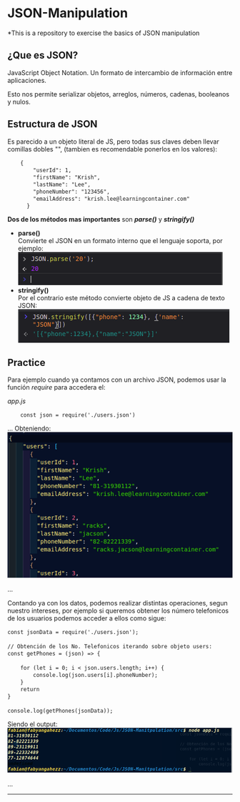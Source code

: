 # JSON-Manipulation
*This is a repository to exercise the basics of JSON manipulation

## ¿Que es JSON?
JavaScript Object Notation. Un formato de intercambio de información entre aplicaciones.

Esto nos permite serializar objetos, arreglos, números, cadenas, booleanos y nulos.

## Estructura de JSON
Es parecido a un objeto literal de JS, pero todas sus claves deben llevar comillas dobles "", (tambien es recomendable ponerlos en los valores):
```
    {
        "userId": 1,
        "firstName": "Krish",
        "lastName": "Lee",
        "phoneNumber": "123456",
        "emailAddress": "krish.lee@learningcontainer.com"
      }
```

**Dos de los métodos mas importantes** son ***parse()*** y ***stringify()***
* **parse()**
    <br>Convierte el JSON en un formato interno que el lenguaje soporta, por ejemplo:
    ![](./images/parseo.png)
* **stringify()**
<br>Por el contrario este método convierte objeto de JS a cadena de texto JSON:
![](./images/stringify.png)



## Practice
Para ejemplo cuando ya contamos con un archivo JSON, podemos usar la función *require* para accedera el:

*app.js*
```
    const json = require('./users.json')
```
... 
Obteniendo:
<kbd>![](./images/json.png)<kbd>

...

Contando ya con los datos, podemos realizar distintas operaciones, segun nuestro intereses, por ejemplo si queremos obtener los número telefonicos de los usuarios podemos acceder a ellos como sigue:
```
const jsonData = require('./users.json');

// Obtención de los No. Telefonicos iterando sobre objeto users:
const getPhones = (json) => {

    for (let i = 0; i < json.users.length; i++) {
        console.log(json.users[i].phoneNumber);
    }
    return
}

console.log(getPhones(jsonData));

```

Siendo el output:
![](./images/output.png)

...

---